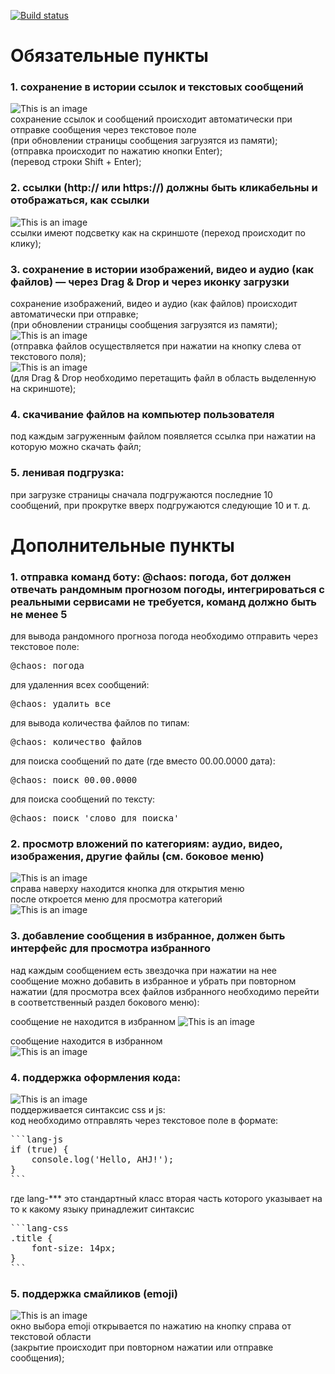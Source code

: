 [![Build status](https://ci.appveyor.com/api/projects/status/jk4at5i3s7y361di?svg=true)](https://ci.appveyor.com/project/AnastasiaCymbalyuk77753/ahj-diplom-front)

# Обязательные пункты

### 1. сохранение в истории ссылок и текстовых сообщений

![This is an image](/src/screen/text.png)  
сохранение ссылок и сообщений происходит автоматически при отправке сообщения через текстовое поле  
(при обновлении страницы сообщения загрузятся из памяти);  
(отправка происходит по нажатию кнопки Enter);  
(перевод строки Shift + Enter);

### 2. ссылки (http:// или https://) должны быть кликабельны и отображаться, как ссылки

![This is an image](/src/screen/link.png)  
ссылки имеют подсветку как на скриншоте (переход происходит по клику);

### 3. сохранение в истории изображений, видео и аудио (как файлов) — через Drag & Drop и через иконку загрузки

сохранение изображений, видео и аудио (как файлов) происходит автоматически при отправке;  
(при обновлении страницы сообщения загрузятся из памяти);  
![This is an image](/src/screen/fileLoad.png)  
(отправка файлов осуществляется при нажатии на кнопку слева от текстового поля);  
![This is an image](/src/screen/dnd.png)  
(для Drag & Drop необходимо перетащить файл в область выделенную на скриншоте);

### 4. скачивание файлов на компьютер пользователя
под каждым загруженным файлом появляется ссылка при нажатии на которую можно скачать файл;

### 5. ленивая подгрузка:
при загрузке страницы сначала подгружаются последние 10 сообщений, при прокрутке вверх подгружаются следующие 10 и т. д.

# Дополнительные пункты

### 1. отправка команд боту: @chaos: погода, бот должен отвечать рандомным прогнозом погоды, интегрироваться с реальными сервисами не требуется, команд должно быть не менее 5

для вывода рандомного прогноза погода необходимо отправить через текстовое поле:
<pre>
@chaos: погода
</pre>  

для удаленния всех сообщений:
<pre>
@chaos: удалить все
</pre>  


для вывода количества файлов по типам:
<pre>
@chaos: количество файлов
</pre>  


для поиска сообщений по дате (где вместо 00.00.0000 дата):
<pre>
@chaos: поиск 00.00.0000
</pre>  


для поиска сообщений по тексту:
<pre>
@chaos: поиск 'слово для поиска'
</pre>  

### 2. просмотр вложений по категориям: аудио, видео, изображения, другие файлы (см. боковое меню)

![This is an image](/src/screen/menuBtn.png)  
справа наверху находится кнопка для открытия меню  
после откроется меню для просмотра категорий  
![This is an image](/src/screen/menu.png)

### 3. добавление сообщения в избранное, должен быть интерфейс для просмотра избранного

над каждым сообщением есть звездочка при нажатии на нее сообщение можно добавить в избранное и убрать при повторном нажатии (для просмотра всех файлов избранного необходимо перейти в соответственный раздел бокового меню):  

сообщение не находится в избранном
![This is an image](/src/screen/favStarFalse.png)  
  
сообщение находится в избранном  
![This is an image](/src/screen/favStarTrue.png)  

### 4. поддержка оформления кода:

![This is an image](/src/screen/code.png)  
поддерживается синтаксис css и js:  
код необходимо отправлять через текстовое поле в формате:  

<pre>
```lang-js  
if (true) {  
    console.log('Hello, AHJ!');  
}  
```  
</pre>

где lang-*** это стандартный класс вторая часть которого указывает на то к какому языку принадлежит синтаксис  

<pre>
```lang-css  
.title {  
    font-size: 14px;  
}  
```
</pre>

### 5. поддержка смайликов (emoji)

![This is an image](/src/screen/emoji.png)  
окно выбора emoji открывается по нажатию на кнопку справа от текстовой области  
(закрытие происходит при повторном нажатии или отправке сообщения);